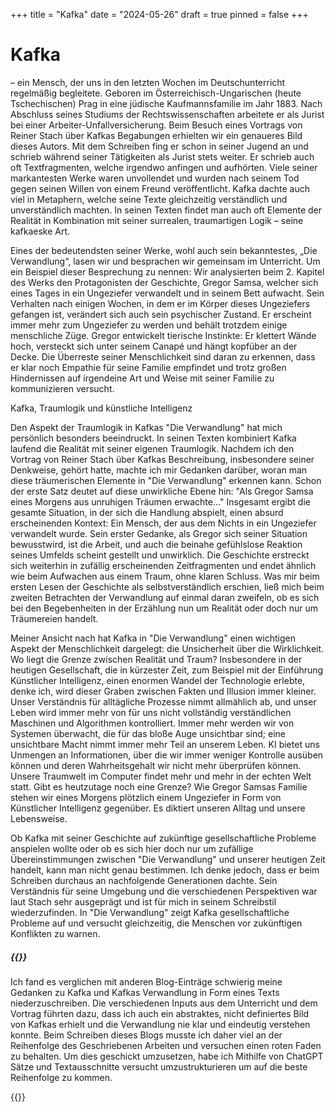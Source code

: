 +++
title = "Kafka"
date = "2024-05-26"
draft = true
pinned = false
+++
# Kafka

– ein Mensch, der uns in den letzten Wochen im Deutschunterricht regelmäßig begleitete. Geboren im Österreichisch-Ungarischen (heute Tschechischen) Prag in eine jüdische Kaufmannsfamilie im Jahr 1883. Nach Abschluss seines Studiums der Rechtswissenschaften arbeitete er als Jurist bei einer Arbeiter-Unfallversicherung. Beim Besuch eines Vortrags von Reiner Stach über Kafkas Begabungen erhielten wir ein genaueres Bild dieses Autors. Mit dem Schreiben fing er schon in seiner Jugend an und schrieb während seiner Tätigkeiten als Jurist stets weiter. Er schrieb auch oft Textfragmenten, welche irgendwo anfingen und aufhörten. Viele seiner markantesten Werke waren unvollendet und wurden nach seinem Tod gegen seinen Willen von einem Freund veröffentlicht. Kafka dachte auch viel in Metaphern, welche seine Texte gleichzeitig verständlich und unverständlich machten. In seinen Texten findet man auch oft Elemente der Realität in Kombination mit seiner surrealen, traumartigen Logik – seine kafkaeske Art.

Eines der bedeutendsten seiner Werke, wohl auch sein bekanntestes, „Die Verwandlung“, lasen wir und besprachen wir gemeinsam im Unterricht. Um ein Beispiel dieser Besprechung zu nennen: Wir analysierten beim 2. Kapitel des Werks den Protagonisten der Geschichte, Gregor Samsa, welcher sich eines Tages in ein Ungeziefer verwandelt und in seinem Bett aufwacht. Sein Verhalten nach einigen Wochen, in dem er im Körper dieses Ungeziefers gefangen ist, verändert sich auch sein psychischer Zustand. Er erscheint immer mehr zum Ungeziefer zu werden und behält trotzdem einige menschliche Züge. Gregor entwickelt tierische Instinkte: Er klettert Wände hoch, versteckt sich unter seinem Canapé und hängt kopfüber an der Decke. Die Überreste seiner Menschlichkeit sind daran zu erkennen, dass er klar noch Empathie für seine Familie empfindet und trotz großen Hindernissen auf irgendeine Art und Weise mit seiner Familie zu kommunizieren versucht.

Kafka, Traumlogik und künstliche Intelligenz

Den Aspekt der Traumlogik in Kafkas "Die Verwandlung" hat mich persönlich besonders beeindruckt. In seinen Texten kombiniert Kafka laufend die Realität mit seiner eigenen Traumlogik. Nachdem ich den Vortrag von Reiner Stach über Kafkas Beschreibung, insbesondere seiner Denkweise, gehört hatte, machte ich mir Gedanken darüber, woran man diese träumerischen Elemente in "Die Verwandlung" erkennen kann. Schon der erste Satz deutet auf diese unwirkliche Ebene hin: "Als Gregor Samsa eines Morgens aus unruhigen Träumen erwachte..." Insgesamt ergibt die gesamte Situation, in der sich die Handlung abspielt, einen absurd erscheinenden Kontext: Ein Mensch, der aus dem Nichts in ein Ungeziefer verwandelt wurde. Sein erster Gedanke, als Gregor sich seiner Situation bewusstwird, ist die Arbeit, und auch die beinahe gefühlslose Reaktion seines Umfelds scheint gestellt und unwirklich. Die Geschichte erstreckt sich weiterhin in zufällig erscheinenden Zeitfragmenten und endet ähnlich wie beim Aufwachen aus einem Traum, ohne klaren Schluss. Was mir beim ersten Lesen der Geschichte als selbstverständlich erschien, ließ mich beim zweiten Betrachten der Verwandlung auf einmal daran zweifeln, ob es sich bei den Begebenheiten in der Erzählung nun um Realität oder doch nur um Träumereien handelt.

Meiner Ansicht nach hat Kafka in "Die Verwandlung" einen wichtigen Aspekt der Menschlichkeit dargelegt: die Unsicherheit über die Wirklichkeit. Wo liegt die Grenze zwischen Realität und Traum? Insbesondere in der heutigen Gesellschaft, die in kürzester Zeit, zum Beispiel mit der Einführung Künstlicher Intelligenz, einen enormen Wandel der Technologie erlebte, denke ich, wird dieser Graben zwischen Fakten und Illusion immer kleiner. Unser Verständnis für alltägliche Prozesse nimmt allmählich ab, und unser Leben wird immer mehr von für uns nicht vollständig verständlichen Maschinen und Algorithmen kontrolliert. Immer mehr werden wir von Systemen überwacht, die für das bloße Auge unsichtbar sind; eine unsichtbare Macht nimmt immer mehr Teil an unserem Leben. KI bietet uns Unmengen an Informationen, über die wir immer weniger Kontrolle ausüben können und deren Wahrheitsgehalt wir nicht mehr überprüfen können. Unsere Traumwelt im Computer findet mehr und mehr in der echten Welt statt. Gibt es heutzutage noch eine Grenze? Wie Gregor Samsas Familie stehen wir eines Morgens plötzlich einem Ungeziefer in Form von Künstlicher Intelligenz gegenüber. Es diktiert unseren Alltag und unsere Lebensweise.

Ob Kafka mit seiner Geschichte auf zukünftige gesellschaftliche Probleme anspielen wollte oder ob es sich hier doch nur um zufällige Übereinstimmungen zwischen "Die Verwandlung" und unserer heutigen Zeit handelt, kann man nicht genau bestimmen. Ich denke jedoch, dass er beim Schreiben durchaus an nachfolgende Generationen dachte. Sein Verständnis für seine Umgebung und die verschiedenen Perspektiven war laut Stach sehr ausgeprägt und ist für mich in seinem Schreibstil wiederzufinden. In "Die Verwandlung" zeigt Kafka gesellschaftliche Probleme auf und versucht gleichzeitig, die Menschen vor zukünftigen Konflikten zu warnen.

##### {{<box title="Der Schreibprozess">}}

Ich fand es verglichen mit anderen Blog-Einträge schwierig meine Gedanken zu Kafka und Kafkas Verwandlung in Form eines Texts niederzuschreiben. Die verschiedenen Inputs aus dem Unterricht und dem Vortrag führten dazu, dass ich auch ein abstraktes, nicht definiertes Bild von Kafkas erhielt und die Verwandlung nie klar und eindeutig verstehen konnte. Beim Schreiben dieses Blogs musste ich daher viel an der Reihenfolge des Geschriebenen Arbeiten und versuchen einen roten Faden zu behalten. Um dies geschickt umzusetzen, habe ich Mithilfe von ChatGPT Sätze und Textausschnitte versucht umzustrukturieren um auf die beste Reihenfolge zu kommen.

{{</box>}}